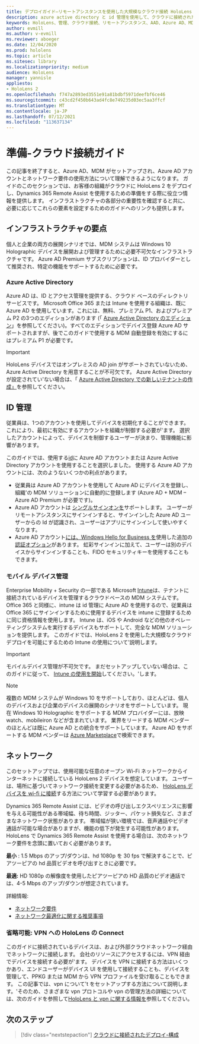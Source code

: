 ```yaml
---
title: デプロイガイド–リモートアシスタンスを使用した大規模なクラウド接続 HoloLens 2 デプロイ
description: azure active directory と id 管理を使用して、クラウドに接続されたネットワーク経由で HoloLens デバイスを登録する準備をする方法について説明します。
keywords: HoloLens、管理、クラウド接続、リモートアシスタンス、AAD、Azure AD、MDM、モバイルデバイス管理
author: evmill
ms.author: v-evmill
ms.reviewer: aboeger
ms.date: 12/04/2020
ms.prod: hololens
ms.topic: article
ms.sitesec: library
ms.localizationpriority: medium
audience: HoloLens
manager: yannisle
appliesto:
- HoloLens 2
ms.openlocfilehash: f747a2893ed3551e91a81bdbf5971deefbf6ce46
ms.sourcegitcommit: c43cd2f450b643ad4fc8e749235d03ec5aa3ffcf
ms.translationtype: MT
ms.contentlocale: ja-JP
ms.lasthandoff: 07/12/2021
ms.locfileid: "113637134"
---
```

# <a name="prepare---cloud-connected-guide"></a>準備-クラウド接続ガイド

この記事を終了すると、Azure AD、MDM がセットアップされ、Azure AD アカウントとネットワーク要件の使用方法について理解できるようになります。 ガイドのこのセクションでは、お客様の組織がクラウドに HoloLens 2 をデプロイし、Dynamics 365 Remote Assist を使用するための準備をする際に役立つ情報を提供します。 インフラストラクチャの各部分の重要性を確認すると共に、必要に応じてこれらの要素を設定するためのガイドへのリンクも提供します。

## <a name="infrastructure-essentials"></a>インフラストラクチャの要点

個人と企業の両方の展開シナリオでは、MDM システムは Windows 10 Holographic デバイスを展開および管理するために必要不可欠なインフラストラクチャです。 Azure AD Premium サブスクリプションは、ID プロバイダーとして推奨され、特定の機能をサポートするために必要です。

### <a name="azure-active-directory"></a>Azure Active Directory

Azure AD は、ID とアクセス管理を提供する、クラウド ベースのディレクトリ サービスです。 Microsoft Office 365 または Intune を使用する組織は、既に Azure AD を使用しています。これには、無料、プレミアム P1、およびプレミアム P2 の3つのエディションがあります (「 [Azure Active Directory のエディション](https://azure.microsoft.com/documentation/articles/active-directory-editions)」を参照してください)。すべてのエディションでデバイス登録 Azure AD サポートされますが、後でこのガイドで使用する MDM 自動登録を有効にするにはプレミアム P1 が必要です。

> [!IMPORTANT]
> HoloLens デバイスではオンプレミスの AD join がサポートされていないため、Azure Active Directory を用意することが不可欠です。 Azure Active Directory が設定されてい&#39;ない場合は、「 [Azure Active Directory での新しいテナントの作成」](https://docs.microsoft.com/azure/active-directory/fundamentals/active-directory-access-create-new-tenant)を参照してください。

## <a name="identity-management"></a>ID 管理

従業員は、1つのアカウントを使用してデバイスを初期化することができます。これにより、最初に有効にするアカウントを組織が制御する必要が&#39;ます。 選択したアカウントによって、デバイスを制御するユーザーが決まり、管理機能に影響があります。

このガイドでは、使用する[id](/hololens/hololens-identity)に Azure AD アカウントまたは Azure Active Directory アカウントを使用することを選択しました。 使用する Azure AD アカウントには、次のようないくつかの利点があります。

- 従業員は Azure AD アカウントを使用して Azure AD にデバイスを登録し、組織&#39;の MDM ソリューションに自動的に登録します (Azure AD + MDM – Azure AD Premium が必要です)。
- Azure AD アカウントは [シングルサインオンを](/azure/active-directory/manage-apps/what-is-single-sign-on)サポートします。 ユーザーがリモートアシスタンスにサインインすると、サインインした Azure AD ユーザーからの Id が認識され、ユーザーはアプリにサインインして使いやすくなります。
- Azure AD アカウント[には、Windows Hello for Business を](/windows/security/identity-protection/hello-for-business/hello-identity-verification)使用した追加の[認証オプション](/hololens/hololens-identity)があります。 虹彩サインインに加えて、ユーザーは別のデバイスからサインインすることも、FIDO セキュリティキーを使用することもできます。

### <a name="mobile-device-management"></a>モバイル デバイス管理

Enterprise Mobility + Security の一部である Microsoft [Intune](/mem/intune/fundamentals/what-is-intune)は、テナントに接続されているデバイスを管理するクラウドベースの MDM システムです。 Office 365 と同様に、intune は id 管理に Azure AD を使用するので、従業員は Office 365 にサインインするために使用するデバイスを intune に登録するために同じ資格情報を使用します。 Intune は、iOS や Android などの他のオペレーティングシステムを実行するデバイスもサポートして、完全な MDM ソリューションを提供します。 このガイドでは、HoloLens 2 を使用した大規模なクラウドデプロイを可能にするための Intune の使用について&#39;説明します。

> [!IMPORTANT]
> モバイルデバイス管理が不可欠です。 まだセットアップしていない場合は、このガイドに従って、 [Intune の使用を開始](/mem/intune/fundamentals/free-trial-sign-up)してください。&#39;します。

> [!NOTE]
> 複数の MDM システムが Windows 10 をサポートしており、ほとんどは、個人のデバイスおよび企業のデバイスの展開のシナリオをサポートしています。 現在 Windows 10 Holographic をサポートする MDM プロバイダーには、放映 watch、mobileiron などが含まれています。 業界をリードする MDM ベンダーのほとんどは既に Azure AD との統合をサポートしています。 Azure AD をサポートする MDM ベンダーは [Azure Marketplace](https://azure.microsoft.com/marketplace/)で検索できます。

## <a name="network"></a>ネットワーク

このセットアップでは、使用可能な任意のオープン Wi-Fi ネットワークからインターネットに接続している HoloLens 2 デバイスを想定しています。 ユーザーは、場所に基づいてネットワーク接続を変更する必要があるため、 [HoloLens デバイスを wi-fi に接続](/hololens/hololens-network)する方法について学習する必要があります。

Dynamics 365 Remote Assist には、ビデオの呼び出しエクスペリエンスに影響を与える可能性がある帯域幅、待ち時間、ジッター、パケット損失など、さまざまなネットワーク状態があります。 帯域幅が狭い環境では、音声通話やビデオ通話が可能な場合がありますが、機能の低下が発生する可能性があります。 HoloLens で Dynamics 365 Remote Assist を使用する場合は、次のネットワーク要件を念頭に置いておく必要があります。

**最小** : 1.5 Mbps のアップ/ダウンは、hd 1080p を 30 fps で解決することで、ピアツーピアの hd 品質ビデオを呼び出すときに必要です。

**最適:** HD 1080p の解像度を使用したピアツーピアの HD 品質のビデオ通話では、4-5 Mbps のアップ/ダウンが想定されています。

詳細情報:

- [ネットワーク要件](/dynamics365/mixed-reality/remote-assist/requirements#network-requirements)
- [ネットワーク最適化に関する推奨事項](/dynamics365/mixed-reality/remote-assist/requirements#dynamics-365-remote-assist-hololens)

### <a name="optional-connect-your-hololens-to-vpn"></a>省略可能: VPN への HoloLens の Connect

このガイドに接続されているデバイスは、および外部クラウドネットワーク経由でネットワークに接続します。 会社のリソースにアクセスするには、VPN 経由でデバイスを接続する必要が&#39;ます。 デバイスを VPN に接続する方法はいくつかあり、エンドユーザーがデバイス UI を使用して接続することも、デバイスを管理して、PPKG または MDM から VPN プロファイルを受け取ることもできます。 この記事では、vpn について&#39;t をセットアップする方法について説明します。&#39;そのため、さまざまな vpn プロトコルや vpn の管理方法の詳細については、次のガイドを参照して[HoloLens と vpn に関する情報を](/hololens/hololens-network#vpn)参照してください。

## <a name="next-step"></a>次のステップ

> [!div class="nextstepaction"]
> [クラウドに接続されたデプロイ-構成](hololens2-cloud-connected-configure.md)
